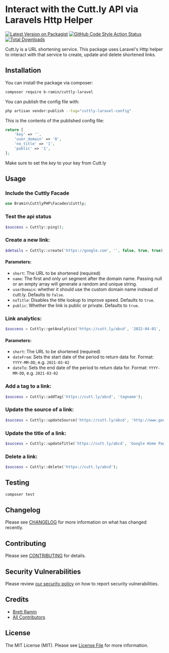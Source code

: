 # Interact with the Cutt.ly API via Laravels Http Helper

[![Latest Version on Packagist](https://img.shields.io/packagist/v/b-ramin/cuttly-laravel.svg?style=flat-square)](https://packagist.org/packages/b-ramin/cuttly-laravel)
[![GitHub Code Style Action Status](https://img.shields.io/github/workflow/status/b-ramin/cuttly-laravel/Check%20&%20fix%20styling?label=code%20style)](https://github.com/b-ramin/cuttly-laravel/actions?query=workflow%3A"Check+%26+fix+styling"+branch%3Amain)
[![Total Downloads](https://img.shields.io/packagist/dt/b-ramin/cuttly-laravel.svg?style=flat-square)](https://packagist.org/packages/b-ramin/cuttly-laravel)

Cutt.ly is a URL shortening service. This package uses Laravel's Http helper to interact with that service to create, update and delete shortened links.

## Installation

You can install the package via composer:

```bash
composer require b-ramin/cuttly-laravel
```

You can publish the config file with:

```bash
php artisan vendor:publish --tag="cuttly-laravel-config"
```

This is the contents of the published config file:

```php
return [
    'key' => '',
    'user_domain' => '0',
    'no_title' => '1',
    'public' => '1',
];
```

Make sure to set the _key_ to your key from Cutt.ly

## Usage

### Include the Cuttly Facade
```php
use Bramin\CuttlyPHP\Facades\Cuttly;
```

### Test the api status
```php
$success = Cuttly::ping();
```

### Create a new link:
```php
$details = Cuttly::create('https://google.com', '', false, true, true);
```
#### Parameters:
* `short`: The URL to be shortened (required)
* `name`: The first and only uri segment after the domain name. Passing null or an empty array will generate a random and unique string.
* `userDomain`: whether it should use the custom domain name instead of cutt.ly. Defaults to `false`.
* `noTitle`: Disables the title lookup to improve speed. Defaults to `true`.
* `public`: Whether the link is public or private. Defaults to `true`.

### Link analytics:
```php
$success = Cuttly::getAnalytics('https://cutt.ly/abcd', '2022-04-01', '2022-05-01');
```
#### Parameters:
* `short`: The URL to be shortened (required)
* `dateFrom`: Sets the start date of the period to return data for. Format: `YYYY-MM-DD`, e.g. `2021-03-02`
* `dateTo`: Sets the end date of the period to return data for. Format: `YYYY-MM-DD`, e.g. `2021-03-02`

### Add a tag to a link:
```php
$success = Cuttly::addTag('https://cutt.ly/abcd', 'tagname');
```
### Update the source of a link:
```php
$success = Cuttly::updateSource('https://cutt.ly/abcd', 'http://www.google.com');
```

### Update the title of a link:
```php
$success = Cuttly::updateTitle('https://cutt.ly/abcd', 'Google Home Page');
```

### Delete a link:
```php
$success = Cuttly::delete('https://cutt.ly/abcd');
```

## Testing
```bash
composer test
```

## Changelog

Please see [CHANGELOG](CHANGELOG.md) for more information on what has changed recently.

## Contributing

Please see [CONTRIBUTING](https://github.com/spatie/.github/blob/main/CONTRIBUTING.md) for details.

## Security Vulnerabilities

Please review [our security policy](../../security/policy) on how to report security vulnerabilities.

## Credits

- [Brett Ramin](https://github.com/b-ramin)
- [All Contributors](../../contributors)

## License

The MIT License (MIT). Please see [License File](LICENSE.md) for more information.
